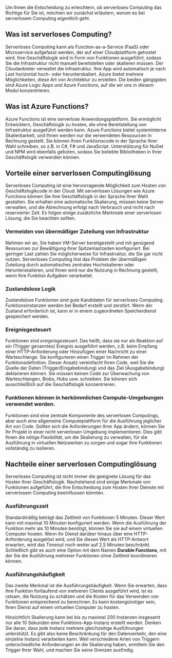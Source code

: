 Um Ihnen die Entscheidung zu erleichtern, ob serverloses Computing das Richtige für Sie ist, möchten wir zunächst erläutern, worum es bei serverlosem Computing eigentlich geht.

## <a name="what-is-serverless-compute"></a>Was ist serverloses Computing?

Serverloses Computing kann als Function-as-a-Service (FaaS) oder Microservice aufgefasst werden, der auf einer Cloudplattform gehostet wird. Ihre Geschäftslogik wird in Form von Funktionen ausgeführt, sodass Sie die Infrastruktur nicht manuell bereitstellen oder skalieren müssen. Der Cloudanbieter verwaltet die Infrastruktur. Ihre App wird automatisch je nach Last horizontal hoch- oder herunterskaliert. Azure bietet mehrere Möglichkeiten, diese Art von Architektur zu erstellen. Die beiden gängigsten sind Azure Logic Apps und Azure Functions, auf die wir uns in diesem Modul konzentrieren.

## <a name="what-is-azure-functions"></a>Was ist Azure Functions?

Azure Functions ist eine serverlose Anwendungsplattform. Sie ermöglicht Entwicklern, Geschäftslogik zu hosten, die ohne Bereitstellung von Infrastruktur ausgeführt werden kann. Azure Functions bietet systeminterne Skalierbarkeit, und Ihnen werden nur die verwendeten Ressourcen in Rechnung gestellt. Sie können Ihren Funktionscode in der Sprache Ihrer Wahl schreiben, so z.B. in C#, F# und JavaScript. Unterstützung für NuGet und NPM wird ebenfalls geboten, sodass Sie beliebte Bibliotheken in Ihrer Geschäftslogik verwenden können.

## <a name="benefits-of-a-serverless-compute-solution"></a>Vorteile einer serverlosen Computinglösung

Serverloses Computing ist eine hervorragende Möglichkeit zum Hosten von Geschäftslogikcode in der Cloud. Mit serverlosen Lösungen wie Azure Functions können Sie Ihre Geschäftslogik in der Sprache Ihrer Wahl gestalten. Sie erhalten eine automatische Skalierung, müssen keine Server verwalten, und die Abrechnung erfolgt nach Verbrauch und nicht nach reservierter Zeit. Es folgen einige zusätzliche Merkmale einer serverlosen Lösung, die Sie beachten sollten.

### <a name="avoids-over-allocation-of-infrastructure"></a>Vermeiden von übermäßiger Zuteilung von Infrastruktur

Nehmen wir an, Sie haben VM-Server bereitgestellt und mit genügend Ressourcen zur Bewältigung Ihrer Spitzenlastzeiten konfiguriert. Bei geringer Last zahlen Sie möglicherweise für Infrastruktur, die Sie gar nicht nutzen. Serverloses Computing löst das Problem der übermäßigen Zuteilung durch automatisches zentrales Hochskalieren oder Herunterskalieren, und Ihnen wird nur die Nutzung in Rechnung gestellt, wenn Ihre Funktion Aufgaben verarbeitet.

### <a name="stateless-logic"></a>Zustandslose Logik

Zustandslose Funktionen sind gute Kandidaten für serverloses Computing. Funktionsinstanzen werden bei Bedarf erstellt und zerstört. Wenn der Zustand erforderlich ist, kann er in einem zugeordneten Speicherdienst gespeichert werden.

### <a name="event-driven"></a>Ereignisgesteuert

Funktionen sind _ereignisgesteuert_. Das heißt, dass sie nur als Reaktion auf ein (Trigger genanntes) Ereignis ausgeführt werden, z.B. beim Empfang einer HTTP-Anforderung oder Hinzufügen einer Nachricht zu einer Warteschlange. Sie konfigurieren einen Trigger im Rahmen der Funktionsdefinition. Dieser Ansatz vereinfacht Ihren Code, weil Sie die Quelle der Daten (Trigger/Eingabebindung) und das Ziel (Ausgabebindung) deklarieren können. Sie müssen keinen Code zur Überwachung von Warteschlangen, Blobs, Hubs usw. schreiben. Sie können sich ausschließlich auf die Geschäftslogik konzentrieren.

### <a name="functions-can-be-used-in-traditional-compute-environments"></a>Funktionen können in herkömmlichen Compute-Umgebungen verwendet werden.

Funktionen sind eine zentrale Komponente des serverlosen Computings, aber auch eine allgemeine Computeplattform für die Ausführung jeglicher Art von Code. Sollten sich die Anforderungen Ihrer App ändern, können Sie Ihr Projekt in einer nicht serverlosen Umgebung implementieren. Dies gibt Ihnen die nötige Flexibilität, um die Skalierung zu verwalten, für die Ausführung in virtuellen Netzwerken zu sorgen und sogar Ihre Funktionen vollständig zu isolieren.

## <a name="drawbacks-of-a-serverless-compute-solution"></a>Nachteile einer serverlosen Computinglösung

Serverloses Computing ist nicht immer die geeignete Lösung für das Hosten Ihrer Geschäftslogik. Nachstehend sind einige Merkmale von Funktionen aufgeführt, die Ihre Entscheidung zum Hosten Ihrer Dienste mit serverlosem Computing beeinflussen könnten. 

### <a name="execution-time"></a>Ausführungszeit

Standardmäßig beträgt das Zeitlimit von Funktionen 5 Minuten. Dieser Wert kann mit maximal 10 Minuten konfiguriert werden. Wenn die Ausführung der Funktion mehr als 10 Minuten benötigt, können Sie sie auf einem virtuellen Computer hosten. Wenn Ihr Dienst darüber hinaus über eine HTTP-Anforderung ausgelöst wird, und Sie diesen Wert als HTTP-Antwort erwarten, wird das Timeout noch weiter auf 2,5 Minuten beschränkt. Schließlich gibt es auch eine Option mit dem Namen **Durable Functions**, mit der Sie die Ausführung mehrerer Funktionen ohne Zeitlimit koordinieren können.

### <a name="execution-frequency"></a>Ausführungshäufigkeit

Das zweite Merkmal ist die Ausführungshäufigkeit. Wenn Sie erwarten, dass Ihre Funktion fortlaufend von mehreren Clients ausgeführt wird, ist es ratsam, die Nutzung zu schätzen und die Kosten für das Verwenden von Funktionen entsprechend zu berechnen. Es kann kostengünstiger sein, Ihren Dienst auf einem virtuellen Computer zu hosten.

Hinsichtlich Skalierung kann bei bis zu maximal 200 Instanzen insgesamt nur alle 10 Sekunden eine Funktions-App-Instanz erstellt werden. Denken Sie daran, dass jede Instanz mehrere gleichzeitige Ausführungen unterstützt. Es gibt also keine Beschränkung für den Datenverkehr, den eine einzelne Instanz verarbeiten kann. Weil verschiedene Arten von Triggern unterschiedliche Anforderungen an die Skalierung haben, ermitteln Sie den Trigger Ihrer Wahl, und machen Sie seine Grenzen ausfindig.


